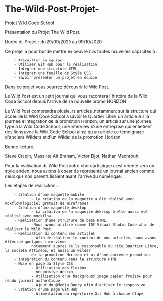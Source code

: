 # The-Wild-Post-Projet-
Projet Wild Code School 

Présentation du Projet The Wild Post.

Durée du Projet : du 29/09/2020 au 09/10/2020

Ce projet a pour but de mettre en oeuvre nos toutes nouvelles capacités à :

        - Travailler en équipe
        - Utiliser Git Hub pour la réalisation
        - Intégrer une structure HTML 
        - Intégrer une feuille de Style CSS
        - Savoir présenter un projet en équipe

Dans ce projet vous pourrez découvrir le Wild Post. 

Le Wild Post est un petit journal qui vous racontera l'histoire de la Wild Code School depuis l'arrivé de sa nouvelle promo HORIZON .

Le Wild Post comprendra plusieurs articles ,notamment sur la structure qui acceuille la Wild Code School à savoir le Quartier Libre, un article sur la journée d'intégration de la promotion Horizon, un article sur une journée type à la Wild Code School, une interview d'une entreprise qui entretient des liens avec la Wild Code School ainsi qu'un article de témoignage d'anciens Wilders et d'un Wilder de la promotion Horizon. 

Bonne lecture. 

Steve Crepin, 
Massinta Ait Braham,
Victor Bijot, 
Nathan Machrouh.

Pour la réalisation du Wild Post notre choix artistique c'est orienté vers un style ancien, nous avions à coeur de representé un journal ancien comme ceux que nos parents lisaient avant l'arrivé du numérique.

Les étapes de réalisation : 

        - Création d'une maquette mobile 
                - La création de la maquette a été réalisé avec mokflow(logiciel gratuit de Wireframe)
        - Création d'une maquette desktop
                - La création de la maquette dekstop à elle aussi été réalisé avec mockflow.
        - Réalisation d'une structure de base HTML 
                -Nous avons utilisé comme IDE Visual Studio Code afin de réaliser le Wild Post
        - Réalisation du contenu des articles 
                - Afin de réaliser le contenu de nos articles, nous avons éffectué quelques interviews 
                notamment aupres de la responsable du site Quartier Libre, la société Attinéos, et aussi un wilder 
                de la promotion Horizon et un d'une ancienne promotion.
        - Intégration du contenu dans la structure HTML 
        - Mise en page du Style CSS
                - Utilisation des flexbox
                - Responsive design
                - Utilisation d'un background image papier froissé pour rendu journal authentique
                - Ajout du @Media Query afin d'activer le responsive
        - Création d'une page Git Hub 
                - Alimentation du repertoire Git Hub à chaque étape
